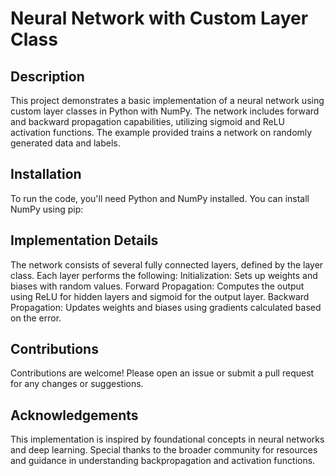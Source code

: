 # Neural Network with Custom Layer Class

## Description
This project demonstrates a basic implementation of a neural network using custom layer classes in Python with NumPy.
The network includes forward and backward propagation capabilities, utilizing sigmoid and ReLU activation functions.
The example provided trains a network on randomly generated data and labels.

## Installation
To run the code, you'll need Python and NumPy installed. You can install NumPy using pip:
## Implementation Details
The network consists of several fully connected layers, defined by the layer class.
Each layer performs the following:
Initialization: Sets up weights and biases with random values.
Forward Propagation: Computes the output using ReLU for hidden layers and sigmoid for the output layer.
Backward Propagation: Updates weights and biases using gradients calculated based on the error.

## Contributions
Contributions are welcome! Please open an issue or submit a pull request for any changes or suggestions.
## Acknowledgements
This implementation is inspired by foundational concepts in neural networks and deep learning. Special thanks to the broader community for resources and guidance in understanding backpropagation and activation functions.

